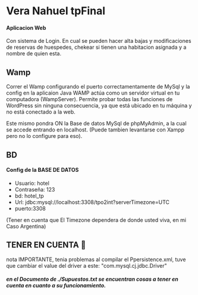 # Vera Nahuel tpFinal

#### Aplicacion Web
Con sistema de Login.
En cual se pueden hacer alta bajas y modificaciones de reservas de huespedes, chekear si tienen una habitacion asignada y a nombre de quien esta.

## Wamp
Correr el Wamp configurando el puerto correctamentamente de MySql y la config en la aplicaion Java
WAMP actúa como un servidor virtual en tu computadora (WampServer). Permite probar todas las funciones de WordPress sin ninguna consecuencia, ya que está ubicado en tu máquina y no está conectado a la web.

Este mismo pondra ON la Base de datos MySql de phpMyAdmin, a la cual se accede entrando en localhost.
(Puede tambien levantarse con Xampp pero no lo configure para eso).

## BD
#### Config de la BASE DE DATOS

- Usuario: hotel
- Contraseña: 123
- bd: hotel_tp
- Url: jdbc:mysql://localhost:3308/tpo2int?serverTimezone=UTC
- puerto:3308

(Tener en cuenta que El Timezone dependera de donde usted viva, en mi Caso Argentina)

## TENER EN CUENTA 	:loudspeaker:

nota IMPORTANTE, tenia problemas al compilar el Ppersistence.xml,
tuve que cambiar  el value del driver a este:
"com.mysql.cj.jdbc.Driver"

##### en el Documento de ./Supuestos.txt se encuentran cosas a tener en cuenta en cuanto a su funcionamiento.
